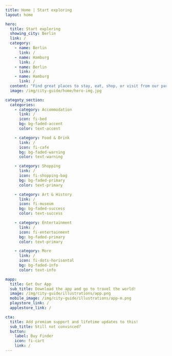 ```yaml
---
title: Home | Start exploring
layout: home

hero:
  title: Start exploring
  showing_city: Berlin
  link: /
  category:
    - name: Berlin
      link: /
    - name: Hamburg
      link: /
    - name: Berlin
      link: /
    - name: Hamburg
      link: /
  content: "Find great places to stay, eat, shop, or visit from our partners and local experts."
  image: /img/city-guide/home/hero-img.jpg

categoty_section:
  categories:
    - category: Accommodation
      link: /
      icon: fi-bed
      bg: bg-faded-accent
      color: text-accent

    - category: Food & Drink
      link: /
      icon: fi-cafe
      bg: bg-faded-warning
      color: text-warning

    - category: Shopping
      link: /
      icon: fi-shopping-bag
      bg: bg-faded-primary
      color: text-primary

    - category: Art & History
      link: /
      icon: fi-museum
      bg: bg-faded-success
      color: text-success

    - category: Entertainment
      link: /
      icon: fi-entertainment
      bg: bg-faded-primary
      color: text-primary

    - category: More
      link: /
      icon: fi-dots-horisontal
      bg: bg-faded-info
      color: text-info

mapp:
  title: Get Our App
  sub_title: Download the app and go to travel the world!
  image: /img/city-guide/illustrations/app.png
  mobile_image: /img/city-guide/illustrations/app-m.png
  playstore_link: /
  applestore_link: /

cta:
  title: Add premium support and lifetime updates to this!
  sub_title: Still not convinced?
  button:
    label: Buy Finder
    icon: fi-cart
    link: /
---
```


